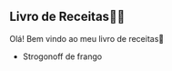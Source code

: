 ## Livro de Receitas:man_cook:

Olá! Bem vindo ao meu livro de receitas:wave:

- Strogonoff de frango
